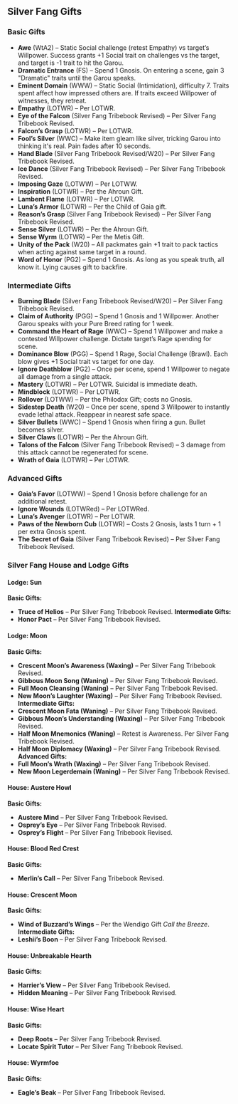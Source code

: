 ## Silver Fang Gifts

### Basic Gifts
- **Awe** (WtA2) – Static Social challenge (retest Empathy) vs target’s Willpower. Success grants +1 Social trait on challenges vs the target, and target is -1 trait to hit the Garou.
- **Dramatic Entrance** (FS) – Spend 1 Gnosis. On entering a scene, gain 3 "Dramatic" traits until the Garou speaks.
- **Eminent Domain** (WWW) – Static Social (Intimidation), difficulty 7. Traits spent affect how impressed others are. If traits exceed Willpower of witnesses, they retreat.
- **Empathy** (LOTWR) – Per LOTWR.
- **Eye of the Falcon** (Silver Fang Tribebook Revised) – Per Silver Fang Tribebook Revised.
- **Falcon’s Grasp** (LOTWR) – Per LOTWR.
- **Fool’s Silver** (WWC) – Make item gleam like silver, tricking Garou into thinking it's real. Pain fades after 10 seconds.
- **Hand Blade** (Silver Fang Tribebook Revised/W20) – Per Silver Fang Tribebook Revised.
- **Ice Dance** (Silver Fang Tribebook Revised) – Per Silver Fang Tribebook Revised.
- **Imposing Gaze** (LOTWW) – Per LOTWW.
- **Inspiration** (LOTWR) – Per the Ahroun Gift.
- **Lambent Flame** (LOTWR) – Per LOTWR.
- **Luna’s Armor** (LOTWR) – Per the Child of Gaia gift.
- **Reason’s Grasp** (Silver Fang Tribebook Revised) – Per Silver Fang Tribebook Revised.
- **Sense Silver** (LOTWR) – Per the Ahroun Gift.
- **Sense Wyrm** (LOTWR) – Per the Metis Gift.
- **Unity of the Pack** (W20) – All packmates gain +1 trait to pack tactics when acting against same target in a round.
- **Word of Honor** (PG2) – Spend 1 Gnosis. As long as you speak truth, all know it. Lying causes gift to backfire.

### Intermediate Gifts
- **Burning Blade** (Silver Fang Tribebook Revised/W20) – Per Silver Fang Tribebook Revised.
- **Claim of Authority** (PGG) – Spend 1 Gnosis and 1 Willpower. Another Garou speaks with your Pure Breed rating for 1 week.
- **Command the Heart of Rage** (WWC) – Spend 1 Willpower and make a contested Willpower challenge. Dictate target’s Rage spending for scene.
- **Dominance Blow** (PGG) – Spend 1 Rage, Social Challenge (Brawl). Each blow gives +1 Social trait vs target for one day.
- **Ignore Deathblow** (PG2) – Once per scene, spend 1 Willpower to negate all damage from a single attack.
- **Mastery** (LOTWR) – Per LOTWR. Suicidal is immediate death.
- **Mindblock** (LOTWR) – Per LOTWR.
- **Rollover** (LOTWW) – Per the Philodox Gift; costs no Gnosis.
- **Sidestep Death** (W20) – Once per scene, spend 3 Willpower to instantly evade lethal attack. Reappear in nearest safe space.
- **Silver Bullets** (WWC) – Spend 1 Gnosis when firing a gun. Bullet becomes silver.
- **Silver Claws** (LOTWR) – Per the Ahroun Gift.
- **Talons of the Falcon** (Silver Fang Tribebook Revised) – 3 damage from this attack cannot be regenerated for scene.
- **Wrath of Gaia** (LOTWR) – Per LOTWR.

### Advanced Gifts
- **Gaia’s Favor** (LOTWW) – Spend 1 Gnosis before challenge for an additional retest.
- **Ignore Wounds** (LOTWRed) – Per LOTWRed.
- **Luna’s Avenger** (LOTWR) – Per LOTWR.
- **Paws of the Newborn Cub** (LOTWR) – Costs 2 Gnosis, lasts 1 turn + 1 per extra Gnosis spent.
- **The Secret of Gaia** (Silver Fang Tribebook Revised) – Per Silver Fang Tribebook Revised.

### Silver Fang House and Lodge Gifts

#### Lodge: Sun
**Basic Gifts:**
- **Truce of Helios** – Per Silver Fang Tribebook Revised.
**Intermediate Gifts:**
- **Honor Pact** – Per Silver Fang Tribebook Revised.

#### Lodge: Moon
**Basic Gifts:**
- **Crescent Moon’s Awareness (Waxing)** – Per Silver Fang Tribebook Revised.
- **Gibbous Moon Song (Waning)** – Per Silver Fang Tribebook Revised.
- **Full Moon Cleansing (Waning)** – Per Silver Fang Tribebook Revised.
- **New Moon’s Laughter (Waxing)** – Per Silver Fang Tribebook Revised.
**Intermediate Gifts:**
- **Crescent Moon Fata (Waning)** – Per Silver Fang Tribebook Revised.
- **Gibbous Moon’s Understanding (Waxing)** – Per Silver Fang Tribebook Revised.
- **Half Moon Mnemonics (Waning)** – Retest is Awareness. Per Silver Fang Tribebook Revised.
- **Half Moon Diplomacy (Waxing)** – Per Silver Fang Tribebook Revised.
**Advanced Gifts:**
- **Full Moon’s Wrath (Waxing)** – Per Silver Fang Tribebook Revised.
- **New Moon Legerdemain (Waning)** – Per Silver Fang Tribebook Revised.

#### House: Austere Howl
**Basic Gifts:**
- **Austere Mind** – Per Silver Fang Tribebook Revised.
- **Osprey’s Eye** – Per Silver Fang Tribebook Revised.
- **Osprey’s Flight** – Per Silver Fang Tribebook Revised.

#### House: Blood Red Crest
**Basic Gifts:**
- **Merlin’s Call** – Per Silver Fang Tribebook Revised.

#### House: Crescent Moon
**Basic Gifts:**
- **Wind of Buzzard’s Wings** – Per the Wendigo Gift *Call the Breeze*.
**Intermediate Gifts:**
- **Leshii’s Boon** – Per Silver Fang Tribebook Revised.

#### House: Unbreakable Hearth
**Basic Gifts:**
- **Harrier’s View** – Per Silver Fang Tribebook Revised.
- **Hidden Meaning** – Per Silver Fang Tribebook Revised.

#### House: Wise Heart
**Basic Gifts:**
- **Deep Roots** – Per Silver Fang Tribebook Revised.
- **Locate Spirit Tutor** – Per Silver Fang Tribebook Revised.

#### House: Wyrmfoe
**Basic Gifts:**
- **Eagle’s Beak** – Per Silver Fang Tribebook Revised.